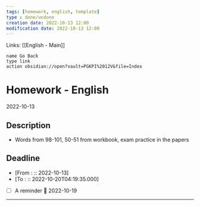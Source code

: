 ```yaml
---
tags: [homework, english, template]
type : done/undone
creation date: 2022-10-13 12:00
modification date: 2022-10-13 12:00
---
```

Links: [[English - Main]]
```button
name Go Back
type link
action obsidian://open?vault=PGKPI%2012V&file=Index
```
# Homework - English
2022-10-13
## Description
-  Words from 98-101, 50-51 from workbook, exam practice in the papers
## Deadline
-  [From : :: 2022-10-13]
-  [To : :: 2022-10-20T04:19:35.000]
- [ ] A reminder 📅 2022-10-19
---